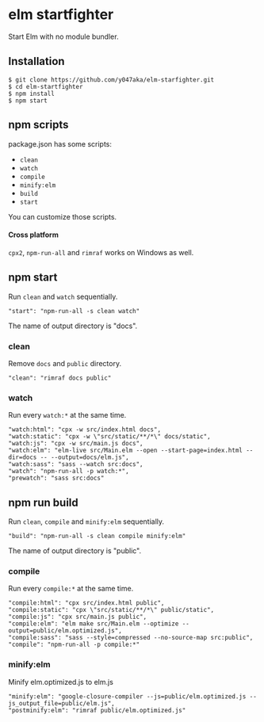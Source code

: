 # elm startfighter

Start Elm with no module bundler.

## Installation

```
$ git clone https://github.com/y047aka/elm-starfighter.git
$ cd elm-startfighter
$ npm install
$ npm start
```

## npm scripts

package.json has some scripts:

- `clean`
- `watch`
- `compile`
- `minify:elm`
- `build`
- `start`

You can customize those scripts.

#### Cross platform

`cpx2`, `npm-run-all` and `rimraf` works on Windows as well.

## npm start

Run `clean` and `watch` sequentially.

```
"start": "npm-run-all -s clean watch"
```

The name of output directory is "docs".

### clean

Remove `docs` and `public` directory.

```
"clean": "rimraf docs public"
```

### watch

Run every `watch:*` at the same time.

```
"watch:html": "cpx -w src/index.html docs",
"watch:static": "cpx -w \"src/static/**/*\" docs/static",
"watch:js": "cpx -w src/main.js docs",
"watch:elm": "elm-live src/Main.elm --open --start-page=index.html --dir=docs -- --output=docs/elm.js",
"watch:sass": "sass --watch src:docs",
"watch": "npm-run-all -p watch:*",
"prewatch": "sass src:docs"
```

## npm run build

Run `clean`, `compile` and `minify:elm` sequentially.

```
"build": "npm-run-all -s clean compile minify:elm"
```

The name of output directory is "public".

### compile

Run every `compile:*` at the same time.

```
"compile:html": "cpx src/index.html public",
"compile:static": "cpx \"src/static/**/*\" public/static",
"compile:js": "cpx src/main.js public",
"compile:elm": "elm make src/Main.elm --optimize --output=public/elm.optimized.js",
"compile:sass": "sass --style=compressed --no-source-map src:public",
"compile": "npm-run-all -p compile:*"
```

### minify:elm

Minify elm.optimized.js to elm.js

```
"minify:elm": "google-closure-compiler --js=public/elm.optimized.js --js_output_file=public/elm.js",
"postminify:elm": "rimraf public/elm.optimized.js"
```
